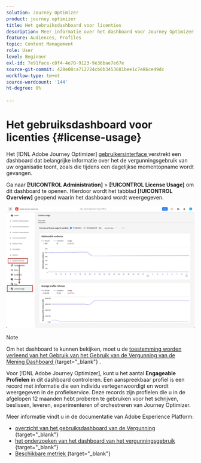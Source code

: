 ```yaml
---
solution: Journey Optimizer
product: journey optimizer
title: Het gebruiksdashboard voor licenties
description: Meer informatie over het dashboard voor Journey Optimizer-licentiegebruik
feature: Audiences, Profiles
topic: Content Management
role: User
level: Beginner
exl-id: 7e91face-c8f4-4e70-9123-9e36bae7e67e
source-git-commit: 428e08ca712724cb0b3453681bee1c7e86ce49dc
workflow-type: tm+mt
source-wordcount: '144'
ht-degree: 0%

---
```


# Het gebruiksdashboard voor licenties {#license-usage}

Het [!DNL Adobe Journey Optimizer] [ gebruikersinterface ](../start/user-interface.md) verstrekt een dashboard dat belangrijke informatie over het de vergunningsgebruik van uw organisatie toont, zoals die tijdens een dagelijkse momentopname wordt gevangen.

Ga naar **[!UICONTROL Administration]** > **[!UICONTROL License Usage]** om dit dashboard te openen. Hierdoor wordt het tabblad **[!UICONTROL Overview]** geopend waarin het dashboard wordt weergegeven.

![](assets/license-usage-dashboard.png)

>[!NOTE]
>
>Om het dashboard te kunnen bekijken, moet u de [ toestemming worden verleend van het Gebruik van het Gebruik van de Vergunning van de Mening Dashboard ](https://experienceleague.adobe.com/docs/experience-platform/dashboards/permissions.html#available-permissions){target="_blank"} .

Voor [!DNL Adobe Journey Optimizer], kunt u het aantal **Engageable Profielen** in dit dashboard controleren. Een aanspreekbaar profiel is een record met informatie die een individu vertegenwoordigt en wordt weergegeven in de profielservice. Deze records zijn profielen die u in de afgelopen 12 maanden hebt proberen te gebruiken voor het schrijven, beslissen, leveren, experimenteren of orchestreren van Journey Optimizer.

Meer informatie vindt u in de documentatie van Adobe Experience Platform:

* [ overzicht van het gebruiksdashboard van de Vergunning ](https://experienceleague.adobe.com/docs/experience-platform/dashboards/guides/license-usage.html){target="_blank"} 
* [ het onderzoeken van het dashboard van het vergunningsgebruik ](https://experienceleague.adobe.com/docs/experience-platform/dashboards/guides/license-usage.html#exploring-the-license-usage-dashboard){target="_blank"} 
* [ Beschikbare metriek ](https://experienceleague.adobe.com/docs/experience-platform/dashboards/guides/license-usage.html#available-metrics){target="_blank"} 
